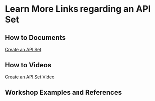 # Learn More Links regarding an API Set

## How to Documents

[Create an API Set](https://github.com/SuiteEngine/APIEngine/wiki/HowTo-CreateAPISet#how-to-create-an-api-set)

## How to Videos

[Create an API Set Video](https://stsuiteengineeastus.blob.core.windows.net/doc-assets/APIEngine/Videos/HowTo-CreateAPISet.mp4)

## Workshop Examples and References
